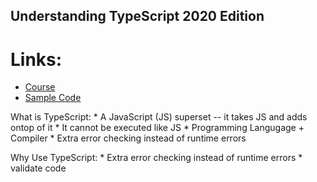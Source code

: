 ## Understanding TypeScript 2020 Edition
# Links: 
   * [Course](https://www.udemy.com/course/understanding-typescript/)
   * [Sample Code](https://www.dropbox.com/sh/3es1bztl571utf5/AADnjy8DsgRcaH184DPsDonPa?dl=0)

What is TypeScript: 
    * A JavaScript (JS) superset -- it takes JS and adds ontop of it 
    * It cannot be executed like JS 
    * Programming Langugage + Compiler 
    * Extra error checking instead of runtime errors

Why Use TypeScript: 
    * Extra error checking instead of runtime errors
    * validate code 

